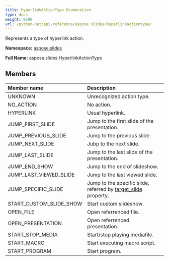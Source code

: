 ```yaml
---
title: HyperlinkActionType Enumeration
type: docs
weight: 9590
url: /python-net/api-reference/aspose.slides/hyperlinkactiontype/
---
```


Represents a type of hyperlink action.

**Namespace:** [aspose.slides](/slides/python-net/api-reference/aspose.slides/)

**Full Name:** aspose.slides.HyperlinkActionType



## **Members**
|**Member name**|**Description**|
| :- | :- |
|UNKNOWN|Unrecognized action type.|
|NO_ACTION|No action.|
|HYPERLINK|Usual hyperlink.|
|JUMP_FIRST_SLIDE|Jump to the first slide of the presentation.|
|JUMP_PREVIOUS_SLIDE|Jump to the previous slide.|
|JUMP_NEXT_SLIDE|Jubp to the next slide.|
|JUMP_LAST_SLIDE|Jump to the last slide of the presentation.|
|JUMP_END_SHOW|Jump to the end of slideshow.|
|JUMP_LAST_VIEWED_SLIDE|Jump to the last viewed slide.|
|JUMP_SPECIFIC_SLIDE|Jump to the specific slide, referred by [target_slide](/slides/python-net/api-reference/aspose.slides/ihyperlink/) property.|
|START_CUSTOM_SLIDE_SHOW|Start custom slideshow.|
|OPEN_FILE|Open referrenced file.|
|OPEN_PRESENTATION|Open referrenced presentation.|
|START_STOP_MEDIA|Start/stop playing mediafile.|
|START_MACRO|Start executing macro script.|
|START_PROGRAM|Start program.|
